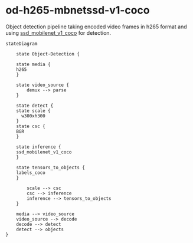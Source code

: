 # od-h265-mbnetssd-v1-coco

Object detection pipeline taking encoded video frames in h265 format and using [ssd_mobilenet_v1_coco]() for detection.

```mermaid
stateDiagram
 
    state Object-Detection {
  
    state media {
    h265
    }

    state video_source {
		demux --> parse 
    }
   
    state detect {
    state scale {
      w300xh300
    }
    state csc {
    BGR
    }

    state inference {
    ssd_mobilenet_v1_coco
    }

    state tensors_to_objects {
    labels_coco
    }

		scale --> csc
		csc --> inference
		inference --> tensors_to_objects
    }
    
    media --> video_source
    video_source --> decode
    decode --> detect
    detect --> objects
} 
```
